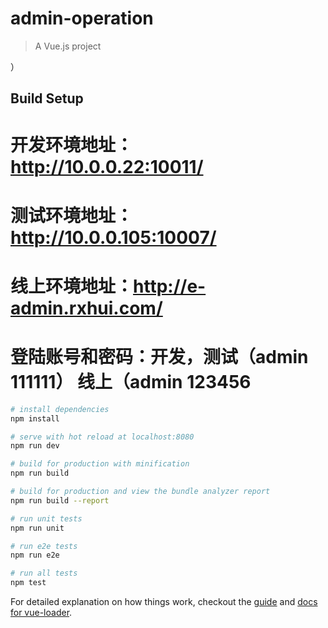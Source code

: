 # admin-operation

> A Vue.js project


）
## Build Setup

# 开发环境地址：http://10.0.0.22:10011/
# 测试环境地址：http://10.0.0.105:10007/
# 线上环境地址：http://e-admin.rxhui.com/

# 登陆账号和密码：开发，测试（admin 111111） 线上（admin  123456

``` bash
# install dependencies
npm install

# serve with hot reload at localhost:8080
npm run dev

# build for production with minification
npm run build

# build for production and view the bundle analyzer report
npm run build --report

# run unit tests
npm run unit

# run e2e tests
npm run e2e

# run all tests
npm test
```

For detailed explanation on how things work, checkout the [guide](http://vuejs-templates.github.io/webpack/) and [docs for vue-loader](http://vuejs.github.io/vue-loader).
